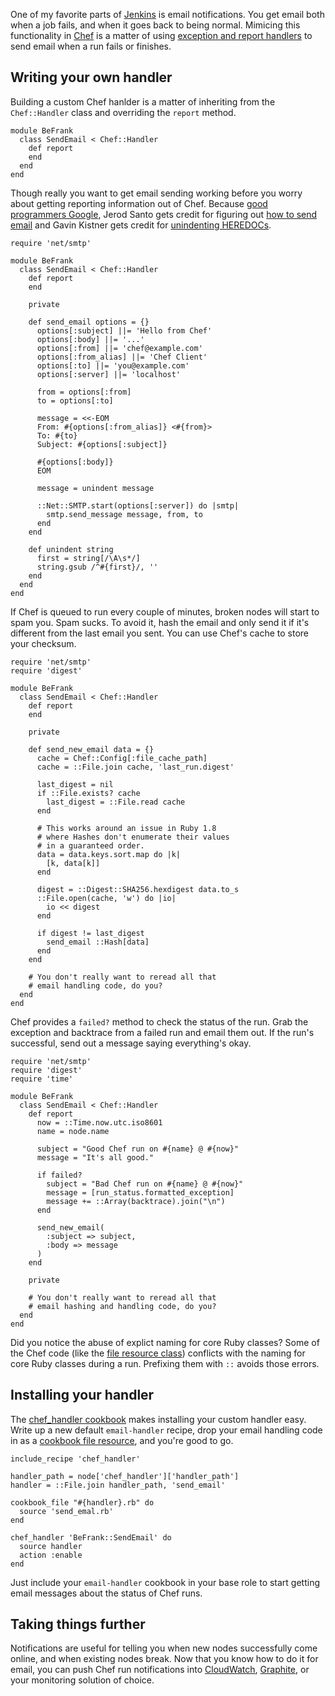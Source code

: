 <!--
title: Get email when Chef runs fail
created: 27 February 2013 - 3:31 am
updated: 13 September 2013 - 7:35 am
publish: 5 March 2013
slug: chef-handlers
tags: coding, chef
-->

One of my favorite parts of [Jenkins][] is email notifications. You get email
both when a job fails, and when it goes back to being normal. Mimicing this
functionality in [Chef][] is a matter of using [exception and report handlers][]
to send email when a run fails or finishes.

## Writing your own handler ##

Building a custom Chef hanlder is a matter of inheriting from the
`Chef::Handler` class and overriding the `report` method.

    module BeFrank
      class SendEmail < Chef::Handler
        def report
        end
      end
    end

Though really you want to get email sending working before you worry about
getting reporting information out of Chef. Because [good programmers Google][],
Jerod Santo gets credit for figuring out [how to send email][] and Gavin Kistner
gets credit for [unindenting HEREDOCs][].

    require 'net/smtp'

    module BeFrank
      class SendEmail < Chef::Handler
        def report
        end

        private

        def send_email options = {}
          options[:subject] ||= 'Hello from Chef'
          options[:body] ||= '...'
          options[:from] ||= 'chef@example.com'
          options[:from_alias] ||= 'Chef Client'
          options[:to] ||= 'you@example.com'
          options[:server] ||= 'localhost'

          from = options[:from]
          to = options[:to]

          message = <<-EOM
          From: #{options[:from_alias]} <#{from}>
          To: #{to}
          Subject: #{options[:subject]}

          #{options[:body]}
          EOM

          message = unindent message

          ::Net::SMTP.start(options[:server]) do |smtp|
            smtp.send_message message, from, to
          end
        end

        def unindent string
          first = string[/\A\s*/]
          string.gsub /^#{first}/, ''
        end
      end
    end

If Chef is queued to run every couple of minutes, broken nodes will start
to spam you. Spam sucks. To avoid it, hash the email and only send it if
it's different from the last email you sent. You can use Chef's cache to
store your checksum.

    require 'net/smtp'
    require 'digest'

    module BeFrank
      class SendEmail < Chef::Handler
        def report
        end

        private

        def send_new_email data = {}
          cache = Chef::Config[:file_cache_path]
          cache = ::File.join cache, 'last_run.digest'

          last_digest = nil
          if ::File.exists? cache
            last_digest = ::File.read cache
          end

          # This works around an issue in Ruby 1.8
          # where Hashes don't enumerate their values
          # in a guaranteed order.
          data = data.keys.sort.map do |k|
            [k, data[k]]
          end

          digest = ::Digest::SHA256.hexdigest data.to_s
          ::File.open(cache, 'w') do |io|
            io << digest
          end

          if digest != last_digest
            send_email ::Hash[data]
          end
        end

        # You don't really want to reread all that
        # email handling code, do you?
      end
    end

Chef provides a `failed?` method to check the status of the run. Grab the
exception and backtrace from a failed run and email them out. If the run's
successful, send out a message saying everything's okay.

    require 'net/smtp'
    require 'digest'
    require 'time'

    module BeFrank
      class SendEmail < Chef::Handler
        def report
          now = ::Time.now.utc.iso8601
          name = node.name

          subject = "Good Chef run on #{name} @ #{now}"
          message = "It's all good."

          if failed?
            subject = "Bad Chef run on #{name} @ #{now}"
            message = [run_status.formatted_exception]
            message += ::Array(backtrace).join("\n")
          end

          send_new_email(
            :subject => subject,
            :body => message
          )
        end

        private

        # You don't really want to reread all that
        # email hashing and handling code, do you?
      end
    end

Did you notice the abuse of explict naming for core Ruby classes? Some of the
Chef code (like the [file resource class][]) conflicts with the naming for
core Ruby classes during a run. Prefixing them with `::` avoids those errors.

## Installing your handler ##

The [chef_handler cookbook][] makes installing your custom handler easy.
Write up a new default `email-handler` recipe, drop your email handling
code in as a [cookbook file resource][], and you're good to go.

    include_recipe 'chef_handler'

    handler_path = node['chef_handler']['handler_path']
    handler = ::File.join handler_path, 'send_email'

    cookbook_file "#{handler}.rb" do
      source 'send_emal.rb'
    end

    chef_handler 'BeFrank::SendEmail' do
      source handler
      action :enable
    end

Just include your `email-handler` cookbook in your base role to start getting
email messages about the status of Chef runs.

## Taking things further ##

Notifications are useful for telling you when new nodes successfully come
online, and when existing nodes break. Now that you know how to do it for email,
you can push Chef run notifications into [CloudWatch][], [Graphite][], or your
monitoring solution of choice.


[Jenkins]: http://jenkins-ci.org/ "Various (Jenkins CI): Jenkins is an extendable open source continuous integration server."
[Chef]: http://opscode.com/chef "Various (Opscode): Chef is an open-source automation platform built to address the hardest infrastructure challenges on the planet."
[exception and report handlers]: http://docs.opscode.com/essentials_handlers.html "Various (Opscode): About Exception and Report Handlers"
[good programmers Google]: http://blog.framebase.io/post/43973262180/the-best-programmers-are-the-quickest-to-google "Vu Tran (Framebase.io): The best programmers are the quickest to Google"
[how to send email]: http://blog.jerodsanto.net/2009/02/a-simple-ruby-method-to-send-emai/ "Jerod Santo: A simple Ruby method to send email"
[unindenting HEREDOCs]: http://stackoverflow.com/questions/3772864/how-do-i-remove-leading-whitespace-chars-from-ruby-heredoc "Various (Stack Overflow): How do I remove whitespace chars from Ruby HEREDOC?"
[file resource class]: https://github.com/opscode/chef/blob/master/lib/chef/resource/file.rb "Opscode (GitHub): Raw code for the Chef::Resource::File class"
[chef_handler cookbook]: http://community.opscode.com/cookbooks/chef_handler "Various (Opscode): A cookbook for distributing and enabling Chef Execption and Report handlers"
[cookbook file resource]: http://docs.opscode.com/chef/resources.html#cookbook-file "Various (Opscode): The cookbook_file resource is used to transfer files from the cookbook to the host."
[CloudWatch]: http://aws.amazon.com/cloudwatch/ "Various (Amazon): Amazon CloudWatch provides monitoring for AWS cloud resources and the applications customers run on AWS."
[Graphite]: http://graphite.wikidot.com/ "Various (Graphite): Graphite is a highly scalable realtime graphing system."

